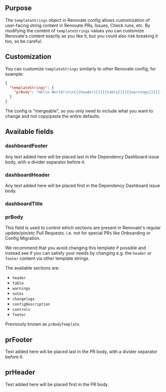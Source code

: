 ## Purpose

The `templateStrings` object in Renovate config allows customization of user-facing string content in Renovate PRs, Issues, Check runs, etc.
By modifying the content of `templateStrings` values you can customize Renovate's content exactly as you like it, but you could also risk breaking it too, so be careful.

## Customization

You can customize `templateStrings` similarly to other Renovate config, for example:

```json
{
  "templateStrings": {
    "prBody": "Hello World!\n\n{{{header}}}{{{table}}}{{{warnings}}}{{{notes}}}{{{controls}}}{{{footer}}}"
  }
}
```

The config is "mergeable", so you only need to include what you want to change and not copy/paste the entire defaults.

## Available fields

### dashboardFooter

Any text added here will be placed last in the Dependency Dashboard issue body, with a divider separator before it.

### dashboardHeader

Any text added here will be placed first in the Dependency Dashboard issue body.

### dashboardTitle

### prBody

This field is used to control which sections are present in Renovate's regular update/pin/etc Pull Requests.
i.e. not for special PRs like Onboarding or Config Migration.

We recommend that you avoid changing this template if possible and instead see if you can satisfy your needs by changing e.g. the `header` or `footer` content via other template strings.

The available sections are:

- `header`
- `table`
- `warnings`
- `notes`
- `changelogs`
- `configDescription`
- `controls`
- `footer`

Previously known as `prBodyTemplate`.

## prFooter

Text added here will be placed last in the PR body, with a divider separator before it.

## prHeader

Text added here will be placed first in the PR body.
